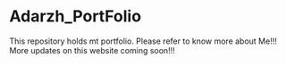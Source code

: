 # Adarzh_PortFolio
This repository holds mt portfolio.
Please refer to know more about Me!!!
More updates on this website coming soon!!!
